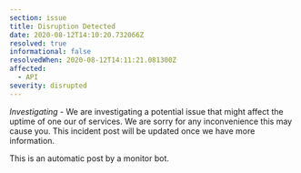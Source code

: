 ```yaml
---
section: issue
title: Disruption Detected
date: 2020-08-12T14:10:20.732066Z
resolved: true
informational: false
resolvedWhen: 2020-08-12T14:11:21.081300Z
affected:
  - API
severity: disrupted
---
```

*Investigating* - We are investigating a potential issue that might affect the uptime of one our of services. We are sorry for any inconvenience this may cause you. This incident post will be updated once we have more information.

This is an automatic post by a monitor bot.
        